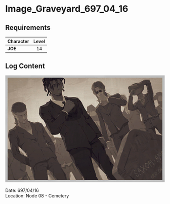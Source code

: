 # Image_Graveyard_697_04_16
## Requirements
|Character|Level|
|---------|:---:|
|**JOE**  | 14  |

## Log Content
![jos1701.png](./attachments/jos1701.png)

Date: 697/04/16<br>
Location: Node 08 \- Cemetery